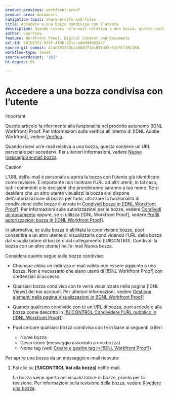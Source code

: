 ```yaml
---
product-previous: workfront-proof
product-area: documents
navigation-topic: share-proofs-and-files
title: Accedere a una bozza condivisa con l’utente
description: Quando ricevi un’e-mail relativa a una bozza, questa contiene un URL personale per accedervi. Per ulteriori informazioni, consulta Nuovo messaggio e-mail bozza.
author: Courtney
feature: Workfront Proof, Digital Content and Documents
exl-id: 901013f2-833f-4f6b-921c-eddd4f063247
source-git-commit: 41ab1312d2ccb8b8271bc851a35e31e9ff18c16b
workflow-type: tm+mt
source-wordcount: '363'
ht-degree: 0%

---
```


# Accedere a una bozza condivisa con l’utente

>[!IMPORTANT]
>
>Questo articolo fa riferimento alla funzionalità nel prodotto autonomo [!DNL Workfront] Proof. Per informazioni sulla verifica all&#39;interno di [!DNL Adobe Workfront], vedere [Verifica](../../../review-and-approve-work/proofing/proofing.md).

Quando ricevi un’e-mail relativa a una bozza, questa contiene un URL personale per accedervi. Per ulteriori informazioni, vedere [Nuovo messaggio e-mail bozza](../../../workfront-proof/wp-emailsntfctns/proof-notifications-and-reminders/new-proof-email.md).

>[!CAUTION]
>
>L’URL dell’e-mail è personale e aprirà la bozza con l’utente già identificato come revisore. È importante non inoltrare l’URL ad altri utenti; in tal caso, tutti i commenti o le decisioni che prenderanno saranno a tuo nome. Se si desidera che un altro utente visualizzi la bozza e si dispone dell&#39;autorizzazione di bozza per farlo, utilizzare la funzionalità di condivisione delle bozze illustrata in [Condividi bozza in [!DNL Workfront Proof]](../../../workfront-proof/wp-work-proofsfiles/share-proofs-and-files/share-proof.md). Per informazioni sulle autorizzazioni per le bozze, vedere [Condividi un documento](../../../workfront-basics/grant-and-request-access-to-objects/document-permissions.md) oppure, se si utilizza [!DNL Workfront Proof], vedere [Profili autorizzazioni bozza in [!DNL Workfront Proof]](../../../workfront-proof/wp-acct-admin/account-settings/proof-perm-profiles-in-wp.md).
>
>In alternativa, se sulla bozza è abilitata la condivisione bozze, puoi consentire a un altro utente di visualizzarla condividendo l&#39;URL della bozza dal visualizzatore di bozze o dal collegamento [!UICONTROL Condividi la bozza con un altro utente] nell&#39;e-mail Nuova bozza.

Considera quanto segue sulle bozze condivise:

* Chiunque abbia un indirizzo e-mail valido può essere aggiunto a una bozza. Non è necessario che siano utenti di [!DNL Workfront Proof] con credenziali di accesso.
* Qualsiasi bozza condivisa con te verrà visualizzata nella pagina [!DNL Views] del tuo account. Per ulteriori informazioni, vedere [Gestione elementi nella pagina Visualizzazioni in [!DNL Workfront Proof]](../../../workfront-proof/wp-work-proofsfiles/manage-your-work/manage-items-on-views-page.md)
* Quando qualcuno condivide con te un URL di bozza, puoi accedere alla bozza come descritto in [[!UICONTROL Condividere l&#39;URL pubblico in [!DNL Workfront Proof]]](../../../workfront-proof/wp-work-proofsfiles/share-proofs-and-files/share-public-url.md)
* Puoi cercare qualsiasi bozza condivisa con te in base ai seguenti criteri:

   * Nome bozza
   * Descrizione (messaggio associato a una bozza)
   * Nome tag (vedi [Creare e gestire tag in [!DNL Workfront Proof]](../../../workfront-proof/wp-work-proofsfiles/organize-your-work/create-and-manage-tags.md))

Per aprire una bozza da un messaggio e-mail ricevuto:

1. Fai clic su **[!UICONTROL Vai alla bozza]** nell&#39;e-mail.

   La bozza viene aperta nel visualizzatore di bozze, pronto per la revisione. Per informazioni sulla revisione della bozza, vedere [Rivedere una bozza](../../../review-and-approve-work/proofing/reviewing-proofs-within-workfront/review-a-proof/review-a-proof.md).
